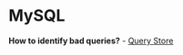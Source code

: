# MySQL

**How to identify bad queries?** - [Query Store](https://docs.microsoft.com/en-us/azure/mysql/concepts-query-store)
